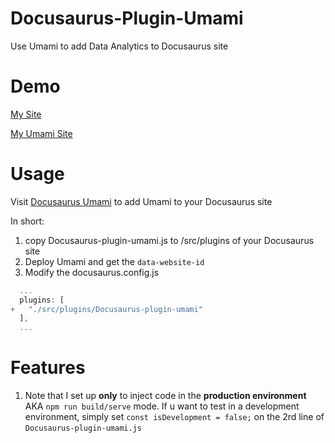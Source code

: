 # Docusaurus-Plugin-Umami

Use Umami to add Data Analytics to Docusaurus site

# Demo

[My Site](https://www.castamerego.com/)

[My Umami Site](https://umami.castamerego.com/share/EplxZVQRe6OkyBt3/castamerego.com)

# Usage

Visit [Docusaurus Umami](https://www.castamerego.com/docs/Server/Docusaurus-Umami) to add Umami to your Docusaurus site

In short:

1. copy Docusaurus-plugin-umami.js to /src/plugins of your Docusaurus site
2. Deploy Umami and get the `data-website-id`
3. Modify the docusaurus.config.js

```js
  ...
  plugins: [
+   "./src/plugins/Docusaurus-plugin-umami"
  ],
  ...
```

# Features

1. Note that I set up **only** to inject code in the **production environment** AKA `npm run build/serve` mode. If u want to test in a development environment, simply set `const isDevelopment = false;` on the 2rd line of `Docusaurus-plugin-umami.js`
